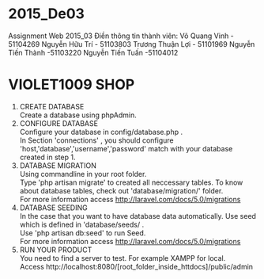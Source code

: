# 2015_De03
Assignment Web 2015_03
Điền thông tin thành viên:
Võ Quang Vinh - 51104269
Nguyễn Hữu Trí - 51103803
Trương Thuận Lợi - 51101969
Nguyễn Tiến Thành -51103220
Nguyễn Tiến Tuấn -51104012
<br>
<h1>VIOLET1009 SHOP</h1>

1. CREATE DATABASE <br>
  Create a database using phpAdmin.  
2. CONFIGURE DATABASE<br>
  Configure your database in config/database.php . <br>
  In Section 'connections' , you should configure 'host,'database','username','password' match with your database created in step 1. <br>
3. DATABASE MIGRATION <br>
  Using commandline in your root folder. <br>
  Type 'php artisan migrate' to created all neccessary tables. To know about database tables, check out 'database/migration/' folder. <br>
  For more information access http://laravel.com/docs/5.0/migrations <br> 
4. DATABASE SEEDING <br>
  In the case that you want to have database data automatically. Use seed  which is defined in 'database/seeds/ . <br>
  Use 'php artisan db:seed' to run Seed. <br>
  For more information access http://laravel.com/docs/5.0/migrations <br>
5. RUN YOUR PRODUCT <br>
  You need to find a server to test. For example XAMPP for local. <br>
  Access http://localhost:8080/[root_folder_inside_httdocs]/public/admin <br>
  
